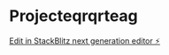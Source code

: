 # Projecteqrqrteag

[Edit in StackBlitz next generation editor ⚡️](https://stackblitz.com/~/github.com/Praphul123/Projecteqrqrteag)